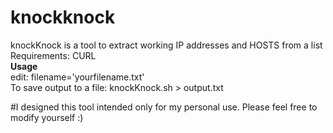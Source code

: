 # knockknock
knockKnock is a tool to extract working IP addresses and HOSTS from a list </br> 
Requirements: CURL </br> 
**Usage** </br>
edit: filename='yourfilename.txt' </br>
To save output to a file: knockKnock.sh > output.txt

#I designed this tool intended only for my personal use. Please feel free to modify yourself :)
